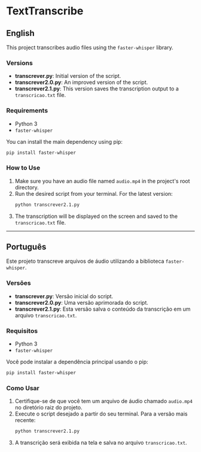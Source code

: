 # TextTranscribe

## English

This project transcribes audio files using the `faster-whisper` library.

### Versions

*   **transcrever.py**: Initial version of the script.
*   **transcrever2.0.py**: An improved version of the script.
*   **transcrever2.1.py**: This version saves the transcription output to a `transcricao.txt` file.

### Requirements

*   Python 3
*   `faster-whisper`

You can install the main dependency using pip:

```bash
pip install faster-whisper
```

### How to Use

1.  Make sure you have an audio file named `audio.mp4` in the project's root directory.
2.  Run the desired script from your terminal. For the latest version:
    ```bash
    python transcrever2.1.py
    ```
3.  The transcription will be displayed on the screen and saved to the `transcricao.txt` file.

---

## Português

Este projeto transcreve arquivos de áudio utilizando a biblioteca `faster-whisper`.

### Versões

*   **transcrever.py**: Versão inicial do script.
*   **transcrever2.0.py**: Uma versão aprimorada do script.
*   **transcrever2.1.py**: Esta versão salva o conteúdo da transcrição em um arquivo `transcricao.txt`.

### Requisitos

*   Python 3
*   `faster-whisper`

Você pode instalar a dependência principal usando o pip:

```bash
pip install faster-whisper
```

### Como Usar

1.  Certifique-se de que você tem um arquivo de áudio chamado `audio.mp4` no diretório raiz do projeto.
2.  Execute o script desejado a partir do seu terminal. Para a versão mais recente:
    ```bash
    python transcrever2.1.py
    ```
3.  A transcrição será exibida na tela e salva no arquivo `transcricao.txt`.

